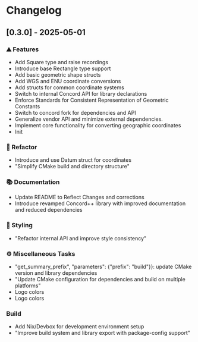 # Changelog

## [0.3.0] - 2025-05-01

### <!-- 0 -->⛰️  Features

- Add Square type and raise recordings
- Introduce base Rectangle type support
- Add basic geometric shape structs
- Add WGS and ENU coordinate conversions
- Add structs for common coordinate systems
- Switch to internal Concord API for library declarations
- Enforce Standards for Consistent Representation of Geometric Constants
- Switch to concord fork for dependencies and API
- Generalize vendor API and minimize external dependencies.
- Implement core functionality for converting geographic coordinates
- Init

### <!-- 2 -->🚜 Refactor

- Introduce and use Datum struct for coordinates
- "Simplify CMake build and directory structure"

### <!-- 3 -->📚 Documentation

- Update README to Reflect Changes and corrections
- Introduce revamped Concord++ library with improved documentation and reduced dependencies

### <!-- 5 -->🎨 Styling

- "Refactor internal API and improve style consistency"

### <!-- 7 -->⚙️ Miscellaneous Tasks

- "get_summary_prefix", "parameters": {"prefix": "build"}}: update CMake version and library dependencies
- "Update CMake configuration for dependencies and build on multiple platforms"
- Logo colors
- Logo colors

### Build

- Add Nix/Devbox for development environment setup
- "Improve build system and library export with package-config support"

<!-- WARP -->
